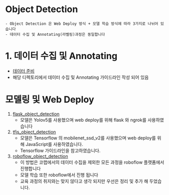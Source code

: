 # Object Detection 
```
- Object Detection 은 Web Deploy 방식 + 모델 학습 방식에 따라 3가지로 나뉘어 있습니다 
- 데이터 수집 및 Annotating(라벨링)과정은 동일합니다 
```
# 1. 데이터 수집 및 Annotating 
- [데이터 준비](https://github.com/crimama/clf_obj/tree/main/2_object_detection/Data_Preparing)
- 해당 디렉토리에서 데이터 수집 및 Annotating 가이드라인 작성 되어 있음 

# 모델링 및 Web Deploy 

1. [flask_object_detection](https://github.com/crimama/clf_obj/tree/main/2_object_detection/flask_object_detection)
    - 모델은 Yolov5를 사용했으며 web deploy를 위해 flask 와 ngrok를 사용하였습니다 
2. [tfjs_object_detection](https://github.com/crimama/clf_obj/tree/main/2_object_detection/tfjs_object_detection)
    - 모델은 Tensorflow 의 mobilenet_ssd_v2를 사용했으며 web deploy를 위해 JavaScript를 사용하였습니다. 
    - Tensorflow 가이드라인을 참고하였습니다. 
3. [roboflow_object_detection](https://github.com/crimama/clf_obj/tree/main/2_object_detection/roboflow_object_detection)
    - 이 방법은 코랩에서의 데이터 수집을 제외한 모든 과정을 roboflow 플랫폼에서 진행합니다 
    - 모델 학습 또한 roboflow에서 진행 됩니다 
    - 교육 과정의 취지와는 맞지 않다고 생각 되지만 우선은 정리 및 추가 해 두었습니다. 

